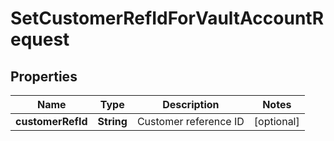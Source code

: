 

# SetCustomerRefIdForVaultAccountRequest


## Properties

| Name | Type | Description | Notes |
|------------ | ------------- | ------------- | -------------|
|**customerRefId** | **String** | Customer reference ID |  [optional] |



